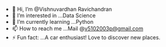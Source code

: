 - 👋 Hi, I’m @Vishnuvardhan Ravichandran
- 👀 I’m interested in ...Data Science
- 🌱 I’m currently learning ...Python
- 📫 How to reach me ...Mail @v5102003p@gmail.com
- ⚡ Fun fact: ...A car enthusiast! Love to discover new places. 

<!---
VishnuvardhanRavichandran/VishnuvardhanRavichandran is a ✨ special ✨ repository because its `README.md` (this file) appears on your GitHub profile.
You can click the Preview link to take a look at your changes.
--->
